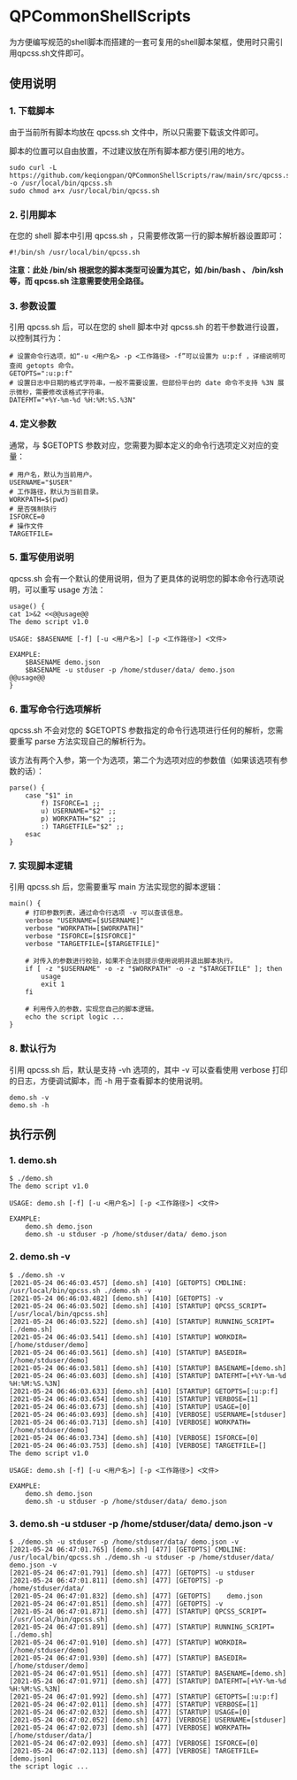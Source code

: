 # QPCommonShellScripts

为方便编写规范的shell脚本而搭建的一套可复用的shell脚本架框，使用时只需引用qpcss.sh文件即可。

## 使用说明

### 1. 下载脚本

由于当前所有脚本均放在 qpcss.sh 文件中，所以只需要下载该文件即可。

脚本的位置可以自由放置，不过建议放在所有脚本都方便引用的地方。

```shell
sudo curl -L https://github.com/keqiongpan/QPCommonShellScripts/raw/main/src/qpcss.sh -o /usr/local/bin/qpcss.sh
sudo chmod a+x /usr/local/bin/qpcss.sh
```

### 2. 引用脚本

在您的 shell 脚本中引用 qpcss.sh ，只需要修改第一行的脚本解析器设置即可：

```shell
#!/bin/sh /usr/local/bin/qpcss.sh
```

**注意：此处 /bin/sh 根据您的脚本类型可设置为其它，如 /bin/bash 、 /bin/ksh 等，而 qpcss.sh 注意需要使用全路径。**

### 3. 参数设置

引用 qpcss.sh 后，可以在您的 shell 脚本中对 qpcss.sh 的若干参数进行设置，以控制其行为：

```shell
# 设置命令行选项，如“-u <用户名> -p <工作路径> -f”可以设置为 u:p:f ，详细说明可查阅 getopts 命令。
GETOPTS=":u:p:f"
# 设置日志中日期的格式字符串，一般不需要设置，但部份平台的 date 命令不支持 %3N 展示微秒，需要修改该格式字符串。
DATEFMT="+%Y-%m-%d %H:%M:%S.%3N"
```

### 4. 定义参数

通常，与 $GETOPTS 参数对应，您需要为脚本定义的命令行选项定义对应的变量：

```shell
# 用户名，默认为当前用户。
USERNAME="$USER"
# 工作路径，默认为当前目录。
WORKPATH=$(pwd)
# 是否强制执行
ISFORCE=0
# 操作文件
TARGETFILE=
```

### 5. 重写使用说明

qpcss.sh 会有一个默认的使用说明，但为了更具体的说明您的脚本命令行选项说明，可以重写 usage 方法：

```shell
usage() {
cat 1>&2 <<@@usage@@
The demo script v1.0

USAGE: $BASENAME [-f] [-u <用户名>] [-p <工作路径>] <文件>

EXAMPLE:
    $BASENAME demo.json
    $BASENAME -u stduser -p /home/stduser/data/ demo.json
@@usage@@
}
```

### 6. 重写命令行选项解析

qpcss.sh 不会对您的 $GETOPTS 参数指定的命令行选项进行任何的解析，您需要重写 parse 方法实现自己的解析行为。

该方法有两个入参，第一个为选项，第二个为选项对应的参数值（如果该选项有参数的话）：

```shell
parse() {
    case "$1" in
        f) ISFORCE=1 ;;
        u) USERNAME="$2" ;;
        p) WORKPATH="$2" ;;
        :) TARGETFILE="$2" ;;
    esac
}
```

### 7. 实现脚本逻辑

引用 qpcss.sh 后，您需要重写 main 方法实现您的脚本逻辑：

```shell
main() {
    # 打印参数列表，通过命令行选项 -v 可以查该信息。
    verbose "USERNAME=[$USERNAME]"
    verbose "WORKPATH=[$WORKPATH]"
    verbose "ISFORCE=[$ISFORCE]"
    verbose "TARGETFILE=[$TARGETFILE]"

    # 对传入的参数进行校验，如果不合法则提示使用说明并退出脚本执行。
    if [ -z "$USERNAME" -o -z "$WORKPATH" -o -z "$TARGETFILE" ]; then
        usage
        exit 1
    fi

    # 利用传入的参数，实现您自己的脚本逻辑。
    echo the script logic ...
}
```

### 8. 默认行为

引用 qpcss.sh 后，默认是支持 -vh 选项的，其中 -v 可以查看使用 verbose 打印的日志，方便调试脚本，而 -h 用于查看脚本的使用说明。

```shell
demo.sh -v
demo.sh -h
```

## 执行示例

### 1. demo.sh

```shell
$ ./demo.sh
The demo script v1.0

USAGE: demo.sh [-f] [-u <用户名>] [-p <工作路径>] <文件>

EXAMPLE:
    demo.sh demo.json
    demo.sh -u stduser -p /home/stduser/data/ demo.json
```

### 2. demo.sh -v

```shell
$ ./demo.sh -v
[2021-05-24 06:46:03.457] [demo.sh] [410] [GETOPTS] CMDLINE: /usr/local/bin/qpcss.sh ./demo.sh -v
[2021-05-24 06:46:03.482] [demo.sh] [410] [GETOPTS] -v
[2021-05-24 06:46:03.502] [demo.sh] [410] [STARTUP] QPCSS_SCRIPT=[/usr/local/bin/qpcss.sh]
[2021-05-24 06:46:03.522] [demo.sh] [410] [STARTUP] RUNNING_SCRIPT=[./demo.sh]
[2021-05-24 06:46:03.541] [demo.sh] [410] [STARTUP] WORKDIR=[/home/stduser/demo]
[2021-05-24 06:46:03.561] [demo.sh] [410] [STARTUP] BASEDIR=[/home/stduser/demo]
[2021-05-24 06:46:03.581] [demo.sh] [410] [STARTUP] BASENAME=[demo.sh]
[2021-05-24 06:46:03.603] [demo.sh] [410] [STARTUP] DATEFMT=[+%Y-%m-%d %H:%M:%S.%3N]
[2021-05-24 06:46:03.633] [demo.sh] [410] [STARTUP] GETOPTS=[:u:p:f]
[2021-05-24 06:46:03.654] [demo.sh] [410] [STARTUP] VERBOSE=[1]
[2021-05-24 06:46:03.673] [demo.sh] [410] [STARTUP] USAGE=[0]
[2021-05-24 06:46:03.693] [demo.sh] [410] [VERBOSE] USERNAME=[stduser]
[2021-05-24 06:46:03.713] [demo.sh] [410] [VERBOSE] WORKPATH=[/home/stduser/demo]
[2021-05-24 06:46:03.734] [demo.sh] [410] [VERBOSE] ISFORCE=[0]
[2021-05-24 06:46:03.753] [demo.sh] [410] [VERBOSE] TARGETFILE=[]
The demo script v1.0

USAGE: demo.sh [-f] [-u <用户名>] [-p <工作路径>] <文件>

EXAMPLE:
    demo.sh demo.json
    demo.sh -u stduser -p /home/stduser/data/ demo.json
```

### 3. demo.sh -u stduser -p /home/stduser/data/ demo.json -v

```shell
$ ./demo.sh -u stduser -p /home/stduser/data/ demo.json -v
[2021-05-24 06:47:01.765] [demo.sh] [477] [GETOPTS] CMDLINE: /usr/local/bin/qpcss.sh ./demo.sh -u stduser -p /home/stduser/data/ demo.json -v
[2021-05-24 06:47:01.791] [demo.sh] [477] [GETOPTS] -u stduser
[2021-05-24 06:47:01.811] [demo.sh] [477] [GETOPTS] -p /home/stduser/data/
[2021-05-24 06:47:01.832] [demo.sh] [477] [GETOPTS]    demo.json
[2021-05-24 06:47:01.851] [demo.sh] [477] [GETOPTS] -v
[2021-05-24 06:47:01.871] [demo.sh] [477] [STARTUP] QPCSS_SCRIPT=[/usr/local/bin/qpcss.sh]
[2021-05-24 06:47:01.891] [demo.sh] [477] [STARTUP] RUNNING_SCRIPT=[./demo.sh]
[2021-05-24 06:47:01.910] [demo.sh] [477] [STARTUP] WORKDIR=[/home/stduser/demo]
[2021-05-24 06:47:01.930] [demo.sh] [477] [STARTUP] BASEDIR=[/home/stduser/demo]
[2021-05-24 06:47:01.951] [demo.sh] [477] [STARTUP] BASENAME=[demo.sh]
[2021-05-24 06:47:01.971] [demo.sh] [477] [STARTUP] DATEFMT=[+%Y-%m-%d %H:%M:%S.%3N]
[2021-05-24 06:47:01.992] [demo.sh] [477] [STARTUP] GETOPTS=[:u:p:f]
[2021-05-24 06:47:02.011] [demo.sh] [477] [STARTUP] VERBOSE=[1]
[2021-05-24 06:47:02.032] [demo.sh] [477] [STARTUP] USAGE=[0]
[2021-05-24 06:47:02.052] [demo.sh] [477] [VERBOSE] USERNAME=[stduser]
[2021-05-24 06:47:02.073] [demo.sh] [477] [VERBOSE] WORKPATH=[/home/stduser/data/]
[2021-05-24 06:47:02.093] [demo.sh] [477] [VERBOSE] ISFORCE=[0]
[2021-05-24 06:47:02.113] [demo.sh] [477] [VERBOSE] TARGETFILE=[demo.json]
the script logic ...
```
